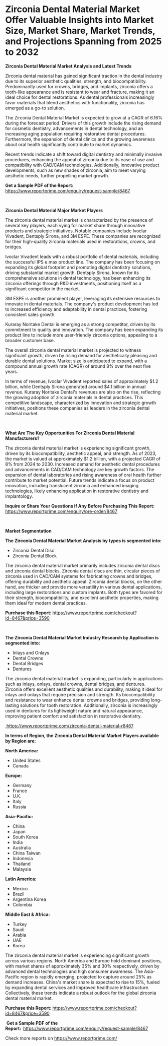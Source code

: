 <p><h1>Zirconia Dental Material Market Offer Valuable Insights into Market Size, Market Share, Market Trends, and Projections Spanning from 2025 to 2032</h1></p><p><strong>Zirconia Dental Material Market Analysis and Latest Trends</strong></p>
<p><p>Zirconia dental material has gained significant traction in the dental industry due to its superior aesthetic qualities, strength, and biocompatibility. Predominantly used for crowns, bridges, and implants, zirconia offers a tooth-like appearance and is resistant to wear and fracture, making it an ideal choice for dental restorations. As dental professionals increasingly favor materials that blend aesthetics with functionality, zirconia has emerged as a go-to solution.</p><p>The Zirconia Dental Material Market is expected to grow at a CAGR of 6.16% during the forecast period. Drivers of this growth include the rising demand for cosmetic dentistry, advancements in dental technology, and an increasing aging population requiring restorative dental procedures. Furthermore, the expansion of dental clinics and the growing awareness about oral health significantly contribute to market dynamics. </p><p>Recent trends indicate a shift toward digital dentistry and minimally invasive procedures, enhancing the appeal of zirconia due to its ease of use and compatibility with CAD/CAM technologies. Additionally, innovative product developments, such as new shades of zirconia, aim to meet varying aesthetic needs, further propelling market growth.</p></p>
<p><strong>Get a Sample PDF of the Report:&nbsp;</strong> <a href="https://www.reportprime.com/enquiry/request-sample/8467?utm_campaign=2275&utm_medium=2&utm_source=Github&utm_content=ia&utm_term=19032025&utm_id=zirconia-dental-material">https://www.reportprime.com/enquiry/request-sample/8467</a></p>
<p>&nbsp;</p>
<p><strong>Zirconia Dental Material Major Market Players</strong></p>
<p><p>The zirconia dental material market is characterized by the presence of several key players, each vying for market share through innovative products and strategic initiatives. Notable companies include Ivoclar Vivadent, Dentsply Sirona, and 3M ESPE. These companies are recognized for their high-quality zirconia materials used in restorations, crowns, and bridges.</p><p>Ivoclar Vivadent leads with a robust portfolio of dental materials, including the successful IPS e.max product line. The company has been focusing on expanding its global footprint and promoting digital dentistry solutions, driving substantial market growth. Dentsply Sirona, known for its comprehensive solutions in dental technology, has been enhancing its zirconia offerings through R&D investments, positioning itself as a significant competitor in the market.</p><p>3M ESPE is another prominent player, leveraging its extensive resources to innovate in dental materials. The company's product development has led to increased efficiency and adaptability in dental practices, fostering consistent sales growth.</p><p>Kuraray Noritake Dental is emerging as a strong competitor, driven by its commitment to quality and innovation. The company has been expanding its product line to include more user-friendly zirconia options, appealing to a broader customer base.</p><p>The overall zirconia dental material market is projected to witness significant growth, driven by rising demand for aesthetically pleasing and durable dental solutions. Market size is anticipated to expand, with a compound annual growth rate (CAGR) of around 8% over the next five years.</p><p>In terms of revenue, Ivoclar Vivadent reported sales of approximately $1.2 billion, while Dentsply Sirona generated around $4.1 billion in annual revenue. Kuraray Noritake Dental's revenues are also on the rise, reflecting the growing adoption of zirconia materials in dental practices. This competitive landscape, characterized by innovation and strategic growth initiatives, positions these companies as leaders in the zirconia dental material market.</p></p>
<p>&nbsp;</p>
<p><strong>What Are The Key Opportunities For Zirconia Dental Material Manufacturers?</strong></p>
<p><p>The zirconia dental material market is experiencing significant growth, driven by its biocompatibility, aesthetic appeal, and strength. As of 2023, the market is valued at approximately $1.2 billion, with a projected CAGR of 8% from 2024 to 2030. Increased demand for aesthetic dental procedures and advancements in CAD/CAM technology are key growth factors. The expansion of dental laboratories and rising awareness of oral health further contribute to market potential. Future trends indicate a focus on product innovation, including translucent zirconia and enhanced imaging technologies, likely enhancing application in restorative dentistry and implantology.</p></p>
<p><strong>Inquire or Share Your Questions If Any Before Purchasing This Report:</strong> <a href="https://www.reportprime.com/enquiry/pre-order/8467?utm_campaign=2275&utm_medium=2&utm_source=Github&utm_content=ia&utm_term=19032025&utm_id=zirconia-dental-material">https://www.reportprime.com/enquiry/pre-order/8467</a></p>
<p>&nbsp;</p>
<p><strong>Market Segmentation</strong></p>
<p><strong>The Zirconia Dental Material Market Analysis by types is segmented into:</strong></p>
<p><ul><li>Zirconia Dental Disc</li><li>Zirconia Dental Block</li></ul></p>
<p><p>The zirconia dental material market primarily includes zirconia dental discs and zirconia dental blocks. Zirconia dental discs are thin, circular pieces of zirconia used in CAD/CAM systems for fabricating crowns and bridges, offering durability and aesthetic appeal. Zirconia dental blocks, on the other hand, are thicker and provide more versatility in various dental applications, including large restorations and custom implants. Both types are favored for their strength, biocompatibility, and excellent aesthetic properties, making them ideal for modern dental practices.</p></p>
<p><strong>Purchase this Report:&nbsp;</strong><a href="https://www.reportprime.com/checkout?id=8467&price=3590&utm_campaign=2275&utm_medium=2&utm_source=Github&utm_content=ia&utm_term=19032025&utm_id=zirconia-dental-material">https://www.reportprime.com/checkout?id=8467&price=3590</a></p>
<p>&nbsp;</p>
<p><strong>The Zirconia Dental Material Market Industry Research by Application is segmented into:</strong></p>
<p><ul><li>Inlays and Onlays</li><li>Dental Crowns</li><li>Dental Bridges</li><li>Dentures</li></ul></p>
<p><p>The zirconia dental material market is expanding, particularly in applications such as inlays, onlays, dental crowns, dental bridges, and dentures. Zirconia offers excellent aesthetic qualities and durability, making it ideal for inlays and onlays that require precision and strength. Its biocompatibility and resistance to wear enhance dental crowns and bridges, providing long-lasting solutions for tooth restoration. Additionally, zirconia is increasingly used in dentures for its lightweight nature and natural appearance, improving patient comfort and satisfaction in restorative dentistry. </p></p>
<p><a href="https://www.reportprime.com/zirconia-dental-material-r8467?utm_campaign=2275&utm_medium=2&utm_source=Github&utm_content=ia&utm_term=19032025&utm_id=zirconia-dental-material">&nbsp;https://www.reportprime.com/zirconia-dental-material-r8467</a></p>
<p><strong>In terms of Region, the Zirconia Dental Material Market Players available by Region are:</strong></p>
<p>
    <p> <strong> North America: </strong>
        <ul>
            <li>United States</li>
            <li>Canada</li>
        </ul>
        </p> 
    <p> <strong> Europe: </strong>
        <ul>
            <li>Germany</li>
            <li>France</li>
            <li>U.K.</li>
            <li>Italy</li>
            <li>Russia</li>
        </ul>
        </p> 
    <p> <strong> Asia-Pacific: </strong>
        <ul>
            <li>China</li>
            <li>Japan</li>
            <li>South Korea</li>
            <li>India</li>
            <li>Australia</li>
            <li>China Taiwan</li>
            <li>Indonesia</li>
            <li>Thailand</li>
            <li>Malaysia</li>
        </ul>
        </p> 
    <p> <strong> Latin America: </strong>
        <ul>
            <li>Mexico</li>
            <li>Brazil</li>
            <li>Argentina Korea</li>
            <li>Colombia</li>
        </ul>
        </p> 
    <p> <strong> Middle East & Africa: </strong>
        <ul>
            <li>Turkey</li>
            <li>Saudi</li>
            <li>Arabia</li>
            <li>UAE</li>
            <li>Korea</li>
        </ul>
    </p>
    </p>
<p><p>The zirconia dental material market is experiencing significant growth across various regions. North America and Europe hold dominant positions, with market shares of approximately 35% and 30% respectively, driven by advanced dental technologies and high consumer awareness. The Asia-Pacific region is rapidly emerging, projected to capture around 25% as demand increases. China's market share is expected to rise to 15%, fueled by expanding dental services and improved healthcare infrastructure. Collectively, these trends indicate a robust outlook for the global zirconia dental material market.</p></p>
<p><strong>Purchase this Report: </strong><a href="https://www.reportprime.com/checkout?id=8467&price=3590&utm_campaign=2275&utm_medium=2&utm_source=Github&utm_content=ia&utm_term=19032025&utm_id=zirconia-dental-material">https://www.reportprime.com/checkout?id=8467&price=3590</a></p>
<p>&nbsp;<strong>Get a Sample PDF of the Report:&nbsp;&nbsp;</strong><a href="https://www.reportprime.com/enquiry/request-sample/8467?utm_campaign=2275&utm_medium=2&utm_source=Github&utm_content=ia&utm_term=19032025&utm_id=zirconia-dental-material">https://www.reportprime.com/enquiry/request-sample/8467</a></p>
<p><strong></strong></p>
<p>Check more reports on <a href="https://www.reportprime.com/?utm_campaign=2275&utm_medium=2&utm_source=Github&utm_content=ia&utm_term=19032025&utm_id=zirconia-dental-material">https://www.reportprime.com/</a></p>